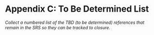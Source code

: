 Appendix C: To Be Determined List
=================================

*Collect a numbered list of the TBD (to be determined) references
that remain in the SRS so they can be tracked to closure.*

